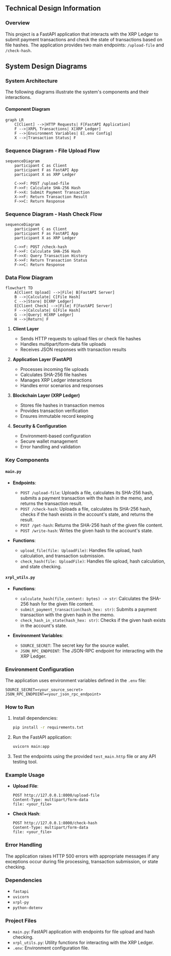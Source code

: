 ## Technical Design Information

### Overview

This project is a FastAPI application that interacts with the XRP Ledger to submit payment transactions and check the
state of transactions based on file hashes. The application provides two main endpoints: `/upload-file`
and `/check-hash`.

## System Design Diagrams

### System Architecture

The following diagrams illustrate the system's components and their interactions.

#### Component Diagram

```mermaid
graph LR
    C[Client] -->|HTTP Requests| F[FastAPI Application]
    F -->|XRPL Transactions| X[XRP Ledger]
    F -->|Environment Variables| E[.env Config]
    X -->|Transaction Status| F
```

### Sequence Diagram - File Upload Flow

```mermaid
sequenceDiagram
    participant C as Client
    participant F as FastAPI App
    participant X as XRP Ledger

    C->>F: POST /upload-file
    F->>F: Calculate SHA-256 Hash
    F->>X: Submit Payment Transaction
    X->>F: Return Transaction Result
    F->>C: Return Response
```

### Sequence Diagram - Hash Check Flow

```mermaid
sequenceDiagram
    participant C as Client
    participant F as FastAPI App
    participant X as XRP Ledger

    C->>F: POST /check-hash
    F->>F: Calculate SHA-256 Hash
    F->>X: Query Transaction History
    X->>F: Return Transaction Status
    F->>C: Return Response
```

### Data Flow Diagram

```mermaid
flowchart TD
    A[Client Upload] -->|File| B[FastAPI Server]
    B -->|Calculate| C[File Hash]
    C -->|Store| D[XRP Ledger]
    E[Client Check] -->|File| F[FastAPI Server]
    F -->|Calculate| G[File Hash]
    G -->|Query| H[XRP Ledger]
    H -->|Return| F
```

1. **Client Layer**

    - Sends HTTP requests to upload files or check file hashes
    - Handles multipart/form-data file uploads
    - Receives JSON responses with transaction results

2. **Application Layer (FastAPI)**

    - Processes incoming file uploads
    - Calculates SHA-256 file hashes
    - Manages XRP Ledger interactions
    - Handles error scenarios and responses

3. **Blockchain Layer (XRP Ledger)**

    - Stores file hashes in transaction memos
    - Provides transaction verification
    - Ensures immutable record keeping

4. **Security & Configuration**
    - Environment-based configuration
    - Secure wallet management
    - Error handling and validation

### Key Components

#### `main.py`

- **Endpoints**:

    - `POST /upload-file`: Uploads a file, calculates its SHA-256 hash, submits a payment transaction with the hash in
      the memo, and returns the transaction result.
    - `POST /check-hash`: Uploads a file, calculates its SHA-256 hash, checks if the hash exists in the account's state,
      and returns the result.
    - `POST /get-hash`: Returns the SHA-256 hash of the given file content.
    - `POST /write-hash`: Writes the given hash to the account's state.

- **Functions**:
    - `upload_file(file: UploadFile)`: Handles file upload, hash calculation, and transaction submission.
    - `check_hash(file: UploadFile)`: Handles file upload, hash calculation, and state checking.

#### `xrpl_utils.py`

- **Functions**:

    - `calculate_hash(file_content: bytes) -> str`: Calculates the SHA-256 hash for the given file content.
    - `submit_payment_transaction(hash_hex: str)`: Submits a payment transaction with the given hash in the memo.
    - `check_hash_in_state(hash_hex: str)`: Checks if the given hash exists in the account's state.

- **Environment Variables**:
    - `SOURCE_SECRET`: The secret key for the source wallet.
    - `JSON_RPC_ENDPOINT`: The JSON-RPC endpoint for interacting with the XRP Ledger.

### Environment Configuration

The application uses environment variables defined in the `.env` file:

```
SOURCE_SECRET=<your_source_secret>
JSON_RPC_ENDPOINT=<your_json_rpc_endpoint>
```

### How to Run

1. Install dependencies:

   ```sh
   pip install -r requirements.txt
   ```

2. Run the FastAPI application:

   ```sh
   uvicorn main:app
   ```

3. Test the endpoints using the provided `test_main.http` file or any API testing tool.

### Example Usage

- **Upload File**:

  ```http
  POST http://127.0.0.1:8000/upload-file
  Content-Type: multipart/form-data
  file: <your_file>
  ```

- **Check Hash**:
  ```http
  POST http://127.0.0.1:8000/check-hash
  Content-Type: multipart/form-data
  file: <your_file>
  ```

### Error Handling

The application raises HTTP 500 errors with appropriate messages if any exceptions occur during file processing,
transaction submission, or state checking.

### Dependencies

- `fastapi`
- `uvicorn`
- `xrpl-py`
- `python-dotenv`

### Project Files

- `main.py`: FastAPI application with endpoints for file upload and hash checking.
- `xrpl_utils.py`: Utility functions for interacting with the XRP Ledger.
- `.env`: Environment configuration file.
